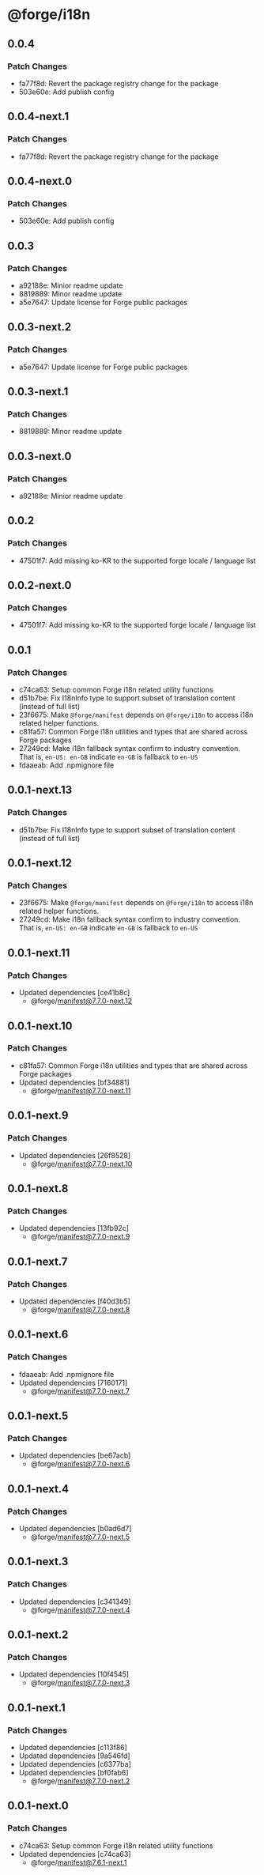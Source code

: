 # @forge/i18n

## 0.0.4

### Patch Changes

- fa77f8d: Revert the package registry change for the package
- 503e60e: Add publish config

## 0.0.4-next.1

### Patch Changes

- fa77f8d: Revert the package registry change for the package

## 0.0.4-next.0

### Patch Changes

- 503e60e: Add publish config

## 0.0.3

### Patch Changes

- a92188e: Minior readme update
- 8819889: Minor readme update
- a5e7647: Update license for Forge public packages

## 0.0.3-next.2

### Patch Changes

- a5e7647: Update license for Forge public packages

## 0.0.3-next.1

### Patch Changes

- 8819889: Minor readme update

## 0.0.3-next.0

### Patch Changes

- a92188e: Minior readme update

## 0.0.2

### Patch Changes

- 47501f7: Add missing ko-KR to the supported forge locale / language list

## 0.0.2-next.0

### Patch Changes

- 47501f7: Add missing ko-KR to the supported forge locale / language list

## 0.0.1

### Patch Changes

- c74ca63: Setup common Forge i18n related utility functions
- d51b7be: Fix I18nInfo type to support subset of translation content (instead of full list)
- 23f6675: Make `@forge/manifest` depends on `@forge/i18n` to access i18n related helper functions.
- c81fa57: Common Forge i18n utilities and types that are shared across Forge packages
- 27249cd: Make i18n fallback syntax confirm to industry convention. That is, `en-US: en-GB` indicate `en-GB` is fallback to `en-US`
- fdaaeab: Add .npmignore file

## 0.0.1-next.13

### Patch Changes

- d51b7be: Fix I18nInfo type to support subset of translation content (instead of full list)

## 0.0.1-next.12

### Patch Changes

- 23f6675: Make `@forge/manifest` depends on `@forge/i18n` to access i18n related helper functions.
- 27249cd: Make i18n fallback syntax confirm to industry convention. That is, `en-US: en-GB` indicate `en-GB` is fallback to `en-US`

## 0.0.1-next.11

### Patch Changes

- Updated dependencies [ce41b8c]
  - @forge/manifest@7.7.0-next.12

## 0.0.1-next.10

### Patch Changes

- c81fa57: Common Forge i18n utilities and types that are shared across Forge packages
- Updated dependencies [bf34881]
  - @forge/manifest@7.7.0-next.11

## 0.0.1-next.9

### Patch Changes

- Updated dependencies [26f8528]
  - @forge/manifest@7.7.0-next.10

## 0.0.1-next.8

### Patch Changes

- Updated dependencies [13fb92c]
  - @forge/manifest@7.7.0-next.9

## 0.0.1-next.7

### Patch Changes

- Updated dependencies [f40d3b5]
  - @forge/manifest@7.7.0-next.8

## 0.0.1-next.6

### Patch Changes

- fdaaeab: Add .npmignore file
- Updated dependencies [7160171]
  - @forge/manifest@7.7.0-next.7

## 0.0.1-next.5

### Patch Changes

- Updated dependencies [be67acb]
  - @forge/manifest@7.7.0-next.6

## 0.0.1-next.4

### Patch Changes

- Updated dependencies [b0ad6d7]
  - @forge/manifest@7.7.0-next.5

## 0.0.1-next.3

### Patch Changes

- Updated dependencies [c341349]
  - @forge/manifest@7.7.0-next.4

## 0.0.1-next.2

### Patch Changes

- Updated dependencies [10f4545]
  - @forge/manifest@7.7.0-next.3

## 0.0.1-next.1

### Patch Changes

- Updated dependencies [c113f86]
- Updated dependencies [9a546fd]
- Updated dependencies [c6377ba]
- Updated dependencies [bf0fab6]
  - @forge/manifest@7.7.0-next.2

## 0.0.1-next.0

### Patch Changes

- c74ca63: Setup common Forge i18n related utility functions
- Updated dependencies [c74ca63]
  - @forge/manifest@7.6.1-next.1
